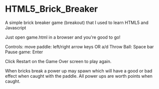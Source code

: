 # HTML5_Brick_Breaker
A simple brick breaker game (breakout) that I used to learn HTML5 and Javascript

Just open game.html in a browser and you're good to go!

Controls:
	move paddle: left/right arrow keys OR a/d
	Throw Ball: Space bar
	Pause game: Enter
	
Click Restart on the Game Over screen to play again.

When bricks break a power up may spawn which will have a good or bad effect when caught with the paddle. All power ups are worth points when caught.